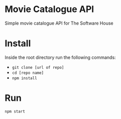 # Movie Catalogue API
Simple movie catalogue API for The Software House

# Install
Inside the root directory run the following commands:
* `git clone [url of repo]`
* `cd [repo name]`
* `npm install `

# Run
```
npm start
```

